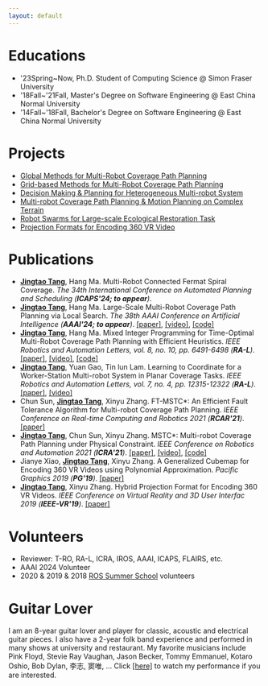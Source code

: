 ```yaml
---
layout: default
---
```


# Educations
- '23Spring~Now, Ph.D. Student of Computing Science @ Simon Fraser University
- '18Fall~'21Fall, Master's Degree on Software Engineering @ East China Normal University
- '14Fall~'18Fall, Bachelor's Degree on Software Engineering @ East China Normal University

# Projects
- [Global Methods for Multi-Robot Coverage Path Planning](./posts/global_mcpp)
- [Grid-based Methods for Multi-Robot Coverage Path Planning](./posts/grid_mcpp)
- [Decision Making & Planning for Heterogeneous Multi-robot System](./posts/worker_station_mcpp)
- [Multi-robot Coverage Path Planning & Motion Planning on Complex Terrain](./posts/mcpp_mp_rough_terrain)
- [Robot Swarms for Large-scale Ecological Restoration Task](./posts/ecological_restoration_robots)
- [Projection Formats for Encoding 360 VR Video](./posts/360_vr_projection)

# Publications
- <ins>**Jingtao Tang**</ins>, Hang Ma. Multi-Robot Connected Fermat Spiral Coverage. _The 34th International Conference on Automated Planning and Scheduling (**ICAPS'24; to appear**)_.
- <ins>**Jingtao Tang**</ins>, Hang Ma. Large-Scale Multi-Robot Coverage Path Planning via Local Search. _The 38th AAAI Conference on Artificial Intelligence (**AAAI'24; to appear**)_. [[paper]](https://arxiv.org/abs/2312.10797), [[video]](https://vimeo.com/manage/videos/894744842), [[code]](https://github.com/reso1/LS-MCPP)
- <ins>**Jingtao Tang**</ins>, Hang Ma. Mixed Integer Programming for Time-Optimal Multi-Robot Coverage Path Planning with Efficient Heuristics. _IEEE Robotics and Automation Letters, vol. 8, no. 10, pp. 6491-6498 (**RA-L**)_. [[paper]](https://www2.cs.sfu.ca/~hangma/pub/ral23c.pdf), [[video]](https://ieeexplore.ieee.org/ielx7/7083369/10220574/10225271/supp1-3306996.mp4?arnumber=10225271), [[code]](https://github.com/reso1/MIP-MCPP)
- <ins>**Jingtao Tang**</ins>, Yuan Gao, Tin lun Lam. Learning to Coordinate for a Worker-Station Multi-robot System in Planar Coverage Tasks. _IEEE Robotics and Automation Letters, vol. 7, no. 4, pp. 12315-12322 (**RA-L**)_. [[paper]](https://arxiv.org/abs/2208.02993), [[video]](https://vimeo.com/758241347)
- Chun Sun, <ins>**Jingtao Tang**</ins>, Xinyu Zhang. FT-MSTC*: An Efficient Fault Tolerance Algorithm for Multi-robot Coverage Path Planning. _IEEE Conference on Real-time Computing and Robotics 2021 (**RCAR'21**)_. [[paper]](https://ieeexplore.ieee.org/abstract/document/9517650/)
- <ins>**Jingtao Tang**</ins>, Chun Sun, Xinyu Zhang. MSTC*: Multi-robot Coverage Path Planning under Physical Constraint. _IEEE Conference on Robotics and Automation 2021 (**ICRA'21**)_. [[paper]](https://arxiv.org/abs/2108.04632), [[video]](https://vimeo.com/535512748), [[code]](https://github.com/reso1/MSTC-Star)
- Jianye Xiao, <ins>**Jingtao Tang**</ins>, Xinyu Zhang. A Generalized Cubemap for Encoding 360 VR Videos using Polynomial Approximation.  _Pacific Graphics 2019 (**PG'19**)_. [[paper]](https://onlinelibrary.wiley.com/doi/abs/10.1111/cgf.13843)
- <ins>**Jingtao Tang**</ins>, Xinyu Zhang. Hybrid Projection Format for Encoding 360 VR Videos. _IEEE Conference on Virtual Reality and 3D User Interfac 2019 (**IEEE-VR'19**)_. [[paper]](https://ieeexplore.ieee.org/abstract/document/8798261/)


# Volunteers
- Reviewer: T-RO, RA-L, ICRA, IROS, AAAI, ICAPS, FLAIRS, etc.
- AAAI 2024 Volunteer
- 2020 & 2019 & 2018 [ROS Summer School](http://www.roseducation.org/) volunteers

# Guitar Lover
I am an 8-year guitar lover and player for classic, acoustic and electrical
guitar pieces.
I also have a 2-year folk band experience and performed in many shows at university
and restaurant.
My favorite musicians include Pink Floyd, Stevie Ray Vaughan, Jason Becker, Tommy Emmanuel, Kotaro Oshio, Bob Dylan, 李志, 窦唯, ...
Click [[here]](./pages/guitar_performance) to watch my performance if you are interested.
